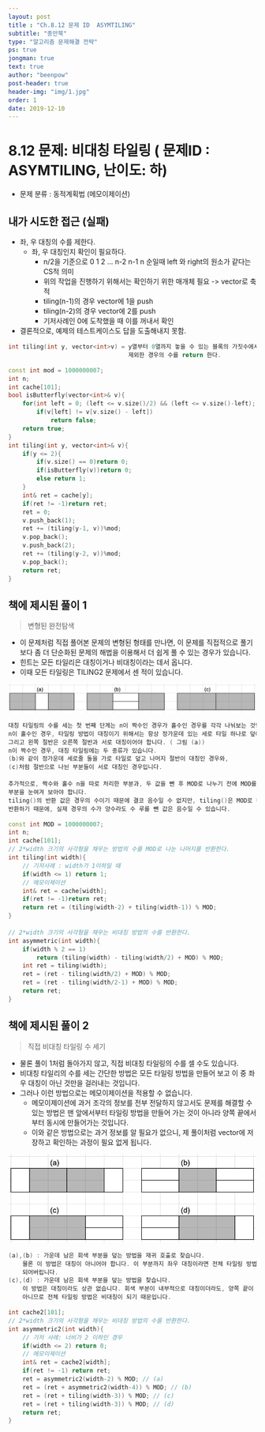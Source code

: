 ```yaml
---
layout: post
title : "Ch.8.12 문제 ID  ASYMTILING"
subtitle: "종만북"
type: "알고리즘 문제해결 전략"
ps: true
jongman: true
text: true
author: "beenpow"
post-header: true
header-img: "img/1.jpg"
order: 1
date: 2019-12-10
---
```


# 8.12 문제: 비대칭 타일링 ( 문제ID : ASYMTILING, 난이도: 하)
[algo]: <https://algospot.com/judge/problem/read/ASYMTILING>

- 문제 분류 : 동적계획법 (메모이제이션)

## 내가 시도한 접근 (실패)
- 좌, 우 대칭의 수를 제한다.
    - 좌, 우 대칭인지 확인이 필요하다.
        - n/2을 기준으로 0 1 2 ...  n-2 n-1 n 순일때 left 와 right의 원소가 같다는 CS적 의미
        - 위의 작업을 진행하기 위해서는 확인하기 위한 매개체 필요 -> vector로 축적
        - tiling(n-1)의 경우 vector에 1을 push
        - tiling(n-2)의 경우 vector에 2를 push
        - 기저사례인 0에 도착했을 때 이를 꺼내서 확인
- 결론적으로, 예제의 테스트케이스도 답을 도출해내지 못함.

```cpp
int tiling(int y, vector<int>v) = y열부터 0열까지 놓을 수 있는 블록의 가짓수에서 대칭되는 경우를
                                  제외한 경우의 수를 return 한다.
```

```cpp
const int mod = 1000000007;
int n;
int cache[101];
bool isButterfly(vector<int>& v){
    for(int left = 0; (left <= v.size()/2) && (left <= v.size()-left); left++)
        if(v[left] != v[v.size() - left])
            return false;
    return true;
}
int tiling(int y, vector<int>& v){
    if(y <= 2){
        if(v.size() == 0)return 0;
        if(isButterfly(v))return 0;
        else return 1;
    }
    int& ret = cache[y];
    if(ret != -1)return ret;
    ret = 0;
    v.push_back(1);
    ret += (tiling(y-1, v))%mod;
    v.pop_back();
    v.push_back(2);
    ret += (tiling(y-2, v))%mod;
    v.pop_back();
    return ret;
}
```

## 책에 제시된 풀이 1
> 변형된 완전탐색
- 이 문제처럼 직접 풀어본 문제의 변형된 형태를 만나면, 이 문제를 직접적으로 풀기보다 좀 더 단순화된
  문제의 해법을 이용해서 더 쉽게 풀 수 있는 경우가 있습니다.
- 힌트는 모든 타일리은 대칭이거나 비대칭이라는 데서 옵니다.
- 이때 모든 타일링은 TILING2 문제에서 센 적이 있습니다.

![img1](/img/2019-12-10-Jongman-ch8-12-1.png)

```cpp
대칭 타일링의 수를 세는 첫 번째 단계는 n이 짝수인 경우가 홀수인 경우를 각각 나눠보는 것입니다.
n이 홀수인 경우, 타일링 방법이 대칭이기 위해서는 항상 정가운데 있는 세로 타일 하나로 덮어야 합니다.
그리고 왼쪽 절반은 오른쪽 절반과 서로 대칭이어야 합니다. ( 그림 (a))
n이 짝수인 경우, 대칭 타일링에는 두 종류가 있습니다.
(b)와 같이 정가운데 세로줄 둘을 가로 타일로 덮고 나머지 절반이 대칭인 경우와,
(c)처럼 절반으로 나뉜 부분들이 서로 대칭인 경우입니다.

추가적으로, 짝수와 홀수 n을 따로 처리한 부분과, 두 값을 뺀 후 MOD로 나누기 전에 MOD를 미리 더해주는
부분을 눈여겨 보아야 합니다.
tiling()의 반환 값은 경우의 수이기 때문에 결코 음수일 수 없지만, tiling()은 MOD로 나눈 나머지를
반환하기 때문에, 실제 경우의 수가 양수라도 수 루를 뺀 값은 음수일 수 있습니다.
```

```cpp
const int MOD = 1000000007;
int n;
int cache[101];
// 2*width 크기의 사각형을 채우는 방법의 수를 MOD로 나눈 나머지를 반환한다.
int tiling(int width){
    // 기저사례 : width가 1이하일 때
    if(width <= 1) return 1;
    // 메모이제이션
    int& ret = cache[width];
    if(ret != -1)return ret;
    return ret = (tiling(width-2) + tiling(width-1)) % MOD;
}

// 2*width 크기의 사각형을 채우는 비대칭 방법의 수를 반환한다.
int asymmetric(int width){
    if(width % 2 == 1)
        return (tiling(width) - tiling(width/2) + MOD) % MOD;
    int ret = tiling(width);
    ret = (ret - tiling(width/2) + MOD) % MOD;
    ret = (ret - tiling(width/2-1) + MOD) % MOD;
    return ret;
}
```


## 책에 제시된 풀이 2
> 직접 비대칭 타일링 수 세기
- 물론 풀이 1처럼 돌아가지 않고, 직접 비대칭 타일링의 수를 셀 수도 있습니다.
- 비대칭 타일리의 수를 세는 간단한 방법은 모든 타일링 방법을 만들어 보고 이 중 좌우 대칭이 아닌
  것만을 걸러내는 것입니다.
- 그러나 이런 방법으로는 메모이제이션을 적용할 수 없습니다.
    - 메모이제이션에 과거 조각의 정보를 전부 전달하지 않고서도 문제를 해결할 수 있는 방법은 맨
      앞에서부터 타일링 방법을 만들어 가는 것이 아니라 양쪽 끝에서부터 동시에 만들어가는 것입니다.
    - 이와 같은 방법으로는 과거 정보를 알 필요가 없으니, 제 풀이처럼  vector에 저장하고 확인하는
      과정이 필요 없게 됩니다.

![img2](/img/2019-12-10-Jongman-ch8-12-2.png) 

```cpp
(a),(b) : 가운데 남은 회색 부분을 덮는 방법을 재귀 호출로 찾습니다.
    물론 이 방법은 대칭이 아니어야 합니다. 이 부분까지 좌우 대칭이라면 전체 타일링 방법이 대칭이
    되어버립니다.
(c),(d) : 가운데 남은 회색 부분을 덮는 방법을 찾습니다.
    이 방법은 대칭이라도 상관 없습니다. 회색 부분이 내부적으로 대칭이더라도, 양쪽 끝이 서로 대칭이
    아니므로 전체 타일링 방법은 비대칭이 되기 때문입니다.
```

```cpp
int cache2[101];
// 2*width 크기의 사각형을 채우는 비대칭 방법의 수를 반환한다.
int asymmetric2(int width){
    // 기저 사례: 너비가 2 이하인 경우
    if(width <= 2) return 0;
    // 메모이제이션
    int& ret = cache2[width];
    if(ret != -1) return ret;
    ret = asymmetric2(width-2) % MOD; // (a)
    ret = (ret + asymmetric2(width-4)) % MOD; // (b)
    ret = (ret + tiling(width-3)) % MOD; // (c)
    ret = (ret + tiling(width-3)) % MOD; // (d)
    return ret;
}
```


